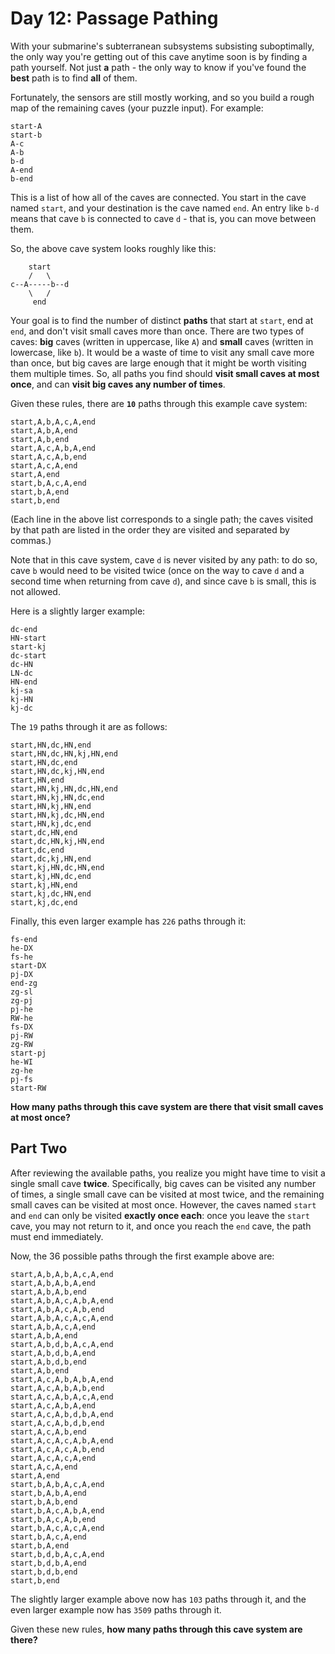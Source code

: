 # Day 12: Passage Pathing

With your submarine's subterranean subsystems subsisting suboptimally, the only
way you're getting out of this cave anytime soon is by finding a path yourself.
Not just **a** path - the only way to know if you've found the **best** path is
to find **all** of them.

Fortunately, the sensors are still mostly working, and so you build a rough map
of the remaining caves (your puzzle input). For example:

```text
start-A
start-b
A-c
A-b
b-d
A-end
b-end
```

This is a list of how all of the caves are connected. You start in the cave
named `start`, and your destination is the cave named `end`. An entry like `b-d`
means that cave `b` is connected to cave `d` - that is, you can move between
them.

So, the above cave system looks roughly like this:

```text
    start
    /   \
c--A-----b--d
    \   /
     end
```

Your goal is to find the number of distinct **paths** that start at `start`, end
at `end`, and don't visit small caves more than once. There are two types of
caves: **big** caves (written in uppercase, like `A`) and **small** caves
(written in lowercase, like `b`). It would be a waste of time to visit any small
cave more than once, but big caves are large enough that it might be worth
visiting them multiple times. So, all paths you find should
**visit small caves at most once**, and can
**visit big caves any number of times**.

Given these rules, there are **`10`** paths through this example cave system:

```text
start,A,b,A,c,A,end
start,A,b,A,end
start,A,b,end
start,A,c,A,b,A,end
start,A,c,A,b,end
start,A,c,A,end
start,A,end
start,b,A,c,A,end
start,b,A,end
start,b,end
```

(Each line in the above list corresponds to a single path; the caves visited by
that path are listed in the order they are visited and separated by commas.)

Note that in this cave system, cave `d` is never visited by any path: to do so,
cave `b` would need to be visited twice (once on the way to cave `d` and a
second time when returning from cave `d`), and since cave `b` is small, this is
not allowed.

Here is a slightly larger example:

```text
dc-end
HN-start
start-kj
dc-start
dc-HN
LN-dc
HN-end
kj-sa
kj-HN
kj-dc
```

The `19` paths through it are as follows:

```text
start,HN,dc,HN,end
start,HN,dc,HN,kj,HN,end
start,HN,dc,end
start,HN,dc,kj,HN,end
start,HN,end
start,HN,kj,HN,dc,HN,end
start,HN,kj,HN,dc,end
start,HN,kj,HN,end
start,HN,kj,dc,HN,end
start,HN,kj,dc,end
start,dc,HN,end
start,dc,HN,kj,HN,end
start,dc,end
start,dc,kj,HN,end
start,kj,HN,dc,HN,end
start,kj,HN,dc,end
start,kj,HN,end
start,kj,dc,HN,end
start,kj,dc,end
```

Finally, this even larger example has `226` paths through it:

```text
fs-end
he-DX
fs-he
start-DX
pj-DX
end-zg
zg-sl
zg-pj
pj-he
RW-he
fs-DX
pj-RW
zg-RW
start-pj
he-WI
zg-he
pj-fs
start-RW
```

**How many paths through this cave system are there that visit small caves**
**at most once?**

## Part Two

After reviewing the available paths, you realize you might have time to visit a
single small cave **twice**. Specifically, big caves can be visited any number
of times, a single small cave can be visited at most twice, and the remaining
small caves can be visited at most once. However, the caves named `start` and
`end` can only be visited **exactly once each**: once you leave the `start`
cave, you may not return to it, and once you reach the `end` cave, the path must
end immediately.

Now, the 36 possible paths through the first example above are:

```text
start,A,b,A,b,A,c,A,end
start,A,b,A,b,A,end
start,A,b,A,b,end
start,A,b,A,c,A,b,A,end
start,A,b,A,c,A,b,end
start,A,b,A,c,A,c,A,end
start,A,b,A,c,A,end
start,A,b,A,end
start,A,b,d,b,A,c,A,end
start,A,b,d,b,A,end
start,A,b,d,b,end
start,A,b,end
start,A,c,A,b,A,b,A,end
start,A,c,A,b,A,b,end
start,A,c,A,b,A,c,A,end
start,A,c,A,b,A,end
start,A,c,A,b,d,b,A,end
start,A,c,A,b,d,b,end
start,A,c,A,b,end
start,A,c,A,c,A,b,A,end
start,A,c,A,c,A,b,end
start,A,c,A,c,A,end
start,A,c,A,end
start,A,end
start,b,A,b,A,c,A,end
start,b,A,b,A,end
start,b,A,b,end
start,b,A,c,A,b,A,end
start,b,A,c,A,b,end
start,b,A,c,A,c,A,end
start,b,A,c,A,end
start,b,A,end
start,b,d,b,A,c,A,end
start,b,d,b,A,end
start,b,d,b,end
start,b,end
```

The slightly larger example above now has `103` paths through it, and the even
larger example now has `3509` paths through it.

Given these new rules, **how many paths through this cave system are there?**
